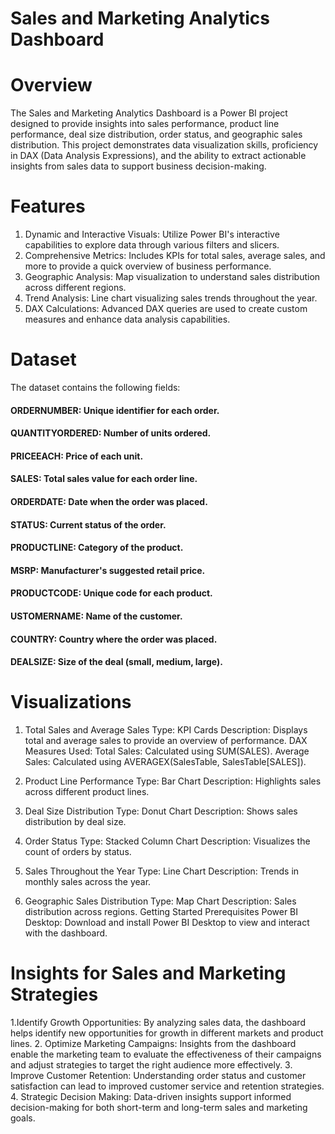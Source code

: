 # Sales and Marketing Analytics Dashboard

# Overview
The Sales and Marketing Analytics Dashboard is a Power BI project designed to provide insights into sales performance, product line performance, deal size distribution, order status, and geographic sales distribution. This project demonstrates data visualization skills, proficiency in DAX (Data Analysis Expressions), and the ability to extract actionable insights from sales data to support business decision-making.
# Features
1. Dynamic and Interactive Visuals: Utilize Power BI's interactive capabilities to explore data through various filters and slicers.
2. Comprehensive Metrics: Includes KPIs for total sales, average sales, and more to provide a quick overview of business performance.
3. Geographic Analysis: Map visualization to understand sales distribution across different regions.
4. Trend Analysis: Line chart visualizing sales trends throughout the year.
5. DAX Calculations: Advanced DAX queries are used to create custom measures and enhance data analysis capabilities.

# Dataset
The dataset contains the following fields:

#### ORDERNUMBER: Unique identifier for each order.
#### QUANTITYORDERED: Number of units ordered.
#### PRICEEACH: Price of each unit.
#### SALES: Total sales value for each order line.
#### ORDERDATE: Date when the order was placed.
#### STATUS: Current status of the order.
#### PRODUCTLINE: Category of the product.
#### MSRP: Manufacturer's suggested retail price.
#### PRODUCTCODE: Unique code for each product.
#### USTOMERNAME: Name of the customer.
#### COUNTRY: Country where the order was placed.
#### DEALSIZE: Size of the deal (small, medium, large).


# Visualizations
1. Total Sales and Average Sales
Type: KPI Cards
Description: Displays total and average sales to provide an overview of performance.
DAX Measures Used:
Total Sales: Calculated using SUM(SALES).
Average Sales: Calculated using AVERAGEX(SalesTable, SalesTable[SALES]).

3. Product Line Performance
Type: Bar Chart
Description: Highlights sales across different product lines.

4. Deal Size Distribution
Type: Donut Chart
Description: Shows sales distribution by deal size.

5. Order Status
Type: Stacked Column Chart
Description: Visualizes the count of orders by status.

6. Sales Throughout the Year
Type: Line Chart
Description: Trends in monthly sales across the year.

7. Geographic Sales Distribution
Type: Map Chart
Description: Sales distribution across regions.
Getting Started
Prerequisites
Power BI Desktop: Download and install Power BI Desktop to view and interact with the dashboard.

# Insights for Sales and Marketing Strategies

1.Identify Growth Opportunities: By analyzing sales data, the dashboard helps identify new opportunities for growth in different markets and product lines.
2. Optimize Marketing Campaigns: Insights from the dashboard enable the marketing team to evaluate the effectiveness of their campaigns and adjust strategies to target the right audience more effectively.
3. Improve Customer Retention: Understanding order status and customer satisfaction can lead to improved customer service and retention strategies.
4. Strategic Decision Making: Data-driven insights support informed decision-making for both short-term and long-term sales and marketing goals.
